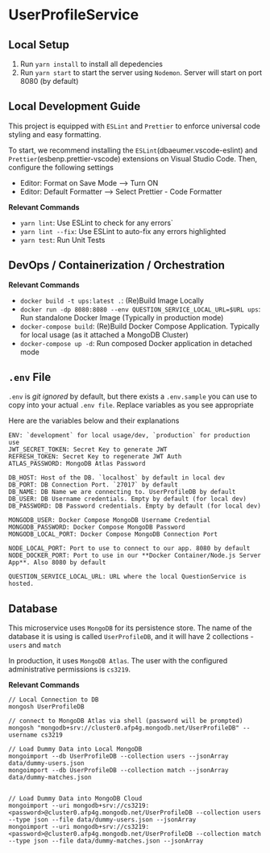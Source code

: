 # UserProfileService

## Local Setup

1. Run `yarn install` to install all depedencies
2. Run `yarn start` to start the server using `Nodemon`. Server will start on port 8080 (by default)

## Local Development Guide

This project is equipped with `ESLint` and `Prettier` to enforce universal code styling and easy formatting.

To start, we recommend installing the `ESLint`(dbaeumer.vscode-eslint) and `Prettier`(esbenp.prettier-vscode) extensions on Visual Studio Code. Then, configure the following settings

- Editor: Format on Save Mode --> Turn ON
- Editor: Default Formatter --> Select Prettier - Code Formatter

**Relevant Commands**

- `yarn lint`: Use ESLint to check for any errors`
- `yarn lint --fix`: Use ESLint to auto-fix any errors highlighted
- `yarn test`: Run Unit Tests

## DevOps / Containerization / Orchestration

**Relevant Commands**

- `docker build -t ups:latest .`: (Re)Build Image Locally
- `docker run -dp 8080:8080 --env QUESTION_SERVICE_LOCAL_URL=$URL ups`: Run standalone Docker Image (Typically in production mode)
- `docker-compose build`: (Re)Build Docker Compose Application. Typically for local usage (as it attached a MongoDB Cluster)
- `docker-compose up -d`: Run composed Docker application in detached mode

## `.env` File

`.env` is _git ignored_ by default, but there exists a `.env.sample` you can use to copy into your actual `.env file`. Replace variables as you see appropriate

Here are the variables below and their explanations

```
ENV: `development` for local usage/dev, `production` for production use
JWT_SECRET_TOKEN: Secret Key to generate JWT
REFRESH_TOKEN: Secret Key to regenerate JWT Auth
ATLAS_PASSWORD: MongoDB Atlas Password

DB_HOST: Host of the DB. `localhost` by default in local dev
DB_PORT: DB Connection Port. `27017` by default
DB_NAME: DB Name we are connecting to. UserProfileDB by default
DB_USER: DB Username credentials. Empty by default (for local dev)
DB_PASSWORD: DB Password credentials. Empty by default (for local dev)

MONGODB_USER: Docker Compose MongoDB Username Credential
MONGODB_PASSWORD: Docker Compose MongoDB Password
MONGODB_LOCAL_PORT: Docker Compose MongoDB Connection Port

NODE_LOCAL_PORT: Port to use to connect to our app. 8080 by default
NODE_DOCKER_PORT: Port to use in our **Docker Container/Node.js Server App**. Also 8080 by default

QUESTION_SERVICE_LOCAL_URL: URL where the local QuestionService is hosted.
```

## Database

This microservice uses `MongoDB` for its persistence store. The name of the database it is using is called `UserProfileDB`, and it will have 2 collections - `users` and `match`

In production, it uses `MongoDB Atlas`. The user with the configured administrative permissions is `cs3219`.

**Relevant Commands**

```
// Local Connection to DB
mongosh UserProfileDB

// connect to MongoDB Atlas via shell (password will be prompted)
mongosh "mongodb+srv://cluster0.afp4g.mongodb.net/UserProfileDB" --username cs3219

// Load Dummy Data into Local MongoDB
mongoimport --db UserProfileDB --collection users --jsonArray data/dummy-users.json
mongoimport --db UserProfileDB --collection match --jsonArray data/dummy-matches.json


// Load Dummy Data into MongoDB Cloud
mongoimport --uri mongodb+srv://cs3219:<password>@cluster0.afp4g.mongodb.net/UserProfileDB --collection users --type json --file data/dummy-users.json --jsonArray
mongoimport --uri mongodb+srv://cs3219:<password>@cluster0.afp4g.mongodb.net/UserProfileDB --collection match --type json --file data/dummy-matches.json --jsonArray
```

